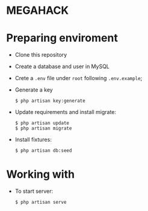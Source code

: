 # MEGAHACK


# Preparing enviroment

* Clone this repository
* Create a database and user in MySQL 
* Crete a `.env` file under `root` following `.env.example`;

* Generate a key

    ```
    $ php artisan key:generate

    ```
* Update requirements and install migrate:

	```
	$ php artisan update
	$ php artisan migrate
	```

* Install fixtures:
	```
	$ php artisan db:seed
	```

# Working with

* To start server:

	```
	$ php artisan serve
	```







